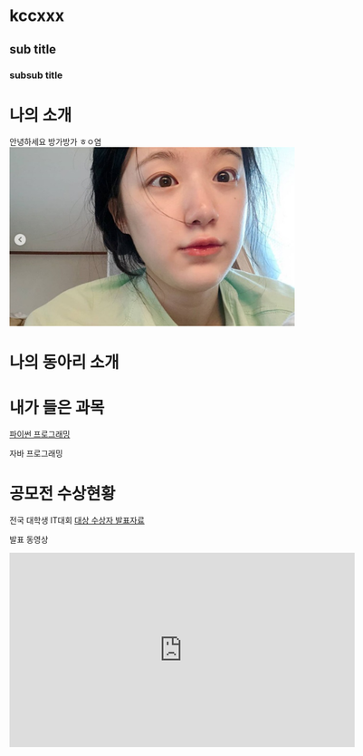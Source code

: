 # kccxxx
## sub title
### subsub title

# 나의 소개
안녕하세요 방가방가 ㅎㅇ염
<img src="1.jpg" /> <br>

# 나의 동아리 소개

# 내가 들은 과목
[파이썬 프로그래밍](http://www.python.org)

자바 프로그래밍

# 공모전 수상현황
전국 대학생 IT대회
[대상 수상자 발표자료](/presentation.pptx)

발표 동영상
<iframe width="610" height="343" src="https://www.youtube.com/embed/7JKu3J3ym_s" title="선생님..! 농구가 하고 싶어요...🔥🔥: 10-Feet - 第ゼロ感 (Dai Zero Kan) (영화 『THE FIRST SLAM DUNK』 ED) (2023) [가사해석/번역]" frameborder="0" allow="accelerometer; autoplay; clipboard-write; encrypted-media; gyroscope; picture-in-picture; web-share" allowfullscreen></iframe>

